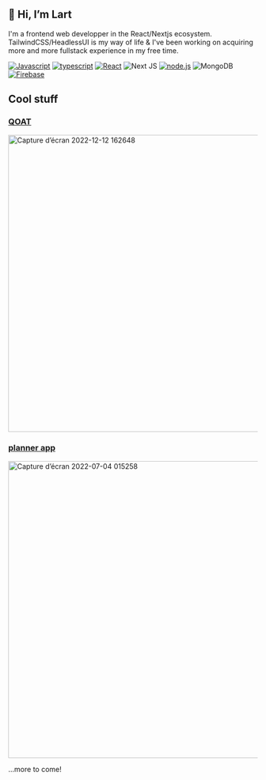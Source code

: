 ## 👋 Hi, I’m Lart
I'm a frontend web developper in the React/Nextjs ecosystem. TailwindCSS/HeadlessUI is my way of life & I've been working on acquiring more and more fullstack experience in my free time.

<a href='https://github.com/shivamkapasia0' target="_blank"><img alt='Javascript' src='https://img.shields.io/badge/Javascript-100000?style=for-the-badge&logo=Javascript&logoColor=white&labelColor=FFE100&color=FFE100'/></a>
<a href='https://github.com/shivamkapasia0' target="_blank"><img alt='typescript' src='https://img.shields.io/badge/Typescript-100000?style=for-the-badge&logo=typescript&logoColor=white&labelColor=0059FF&color=0059FF'/></a>
<a href='https://github.com/shivamkapasia0' target="_blank"><img alt='React' src='https://img.shields.io/badge/React-100000?style=for-the-badge&logo=React&logoColor=white&labelColor=00BBFF&color=00BBFF'/></a>
![Next JS ](https://img.shields.io/badge/Next-black?logo=next.js&logoColor=white&style=for-the-badge)
<a href='https://github.com/shivamkapasia0' target="_blank"><img alt='node.js' src='https://img.shields.io/badge/Nodejs-100000?style=for-the-badge&logo=node.js&logoColor=white&labelColor=3BE465&color=6C6C6C'/></a>
![MongoDB](https://img.shields.io/badge/MongoDB-%234ea94b.svg?logo=mongodb&logoColor=white&style=for-the-badge)
<a href='https://github.com/shivamkapasia0' target="_blank"><img alt='Firebase' src='https://img.shields.io/badge/Firebase-100000?style=for-the-badge&logo=Firebase&logoColor=white&labelColor=FFD500&color=FFD500'/></a>


## Cool stuff
### [QOAT](https://github.com/L-a-r-t/qoat-frontend)

<img width="600" alt="Capture d’écran 2022-12-12 162648" src="https://user-images.githubusercontent.com/104721818/207091040-596b49c4-1e03-4d41-8ebb-edfdac680b90.png">

### [planner app](https://github.com/L-a-r-t/planner-app)

<img width="600" alt="Capture d’écran 2022-07-04 015258" src="https://user-images.githubusercontent.com/104721818/177063044-53eef8bd-caa6-427e-b6ea-088d6924db14.png">

...more to come!
